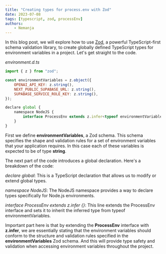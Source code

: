 ```yaml
---
title: "Creating types for process.env with Zod"
date: 2023-07-08
tags: [typescript, zod, processEnv]
authors:
    - Nemanja
---
```


In this blog post, we will explore how to use [Zod](https://zod.dev), a powerful TypeScript-first schema validation library, 
to create globally defined TypeScript types for environment variables in a project.
Let's get straight to the code.

*environment.d.ts*
```js
import { z } from "zod";

const environmentVariables = z.object({
	OPENAI_API_KEY: z.string(),
	NEXT_PUBLIC_SUPABASE_URL: z.string(),
	SUPABASE_SERVICE_ROLE_KEY: z.string(),
});

declare global {
	namespace NodeJS {
		interface ProcessEnv extends z.infer<typeof environmentVariables> {}
	}
}
```


First we define **environmentVariables**, a Zod schema. This schema specifies the shape and validation rules for a set of environment variables
that your application requires. In this case each of these variables is expected to be of type **string**.

The next part of the code introduces a global declaration.
Here's a breakdown of the code:

*declare global*: This is a TypeScript declaration that allows us to modify or extend global types.

*namespace NodeJS*: The NodeJS namespace provides a way to declare types specifically for Node.js environments.

*interface ProcessEnv extends z.infer<typeof environmentVariables> {}*: This line extends the ProcessEnv interface and sets it to 
inherit the inferred type from typeof environmentVariables.

Important part here is that by extending the **ProcessEnv** interface with **z.infer<typeof environmentVariables>**, 
we are essentially stating that the environment variables should conform to the structure and validation rules specified in the
**environmentVariables** Zod schema.
And this will provide type safety and validation when accessing environment variables throughout the project.
